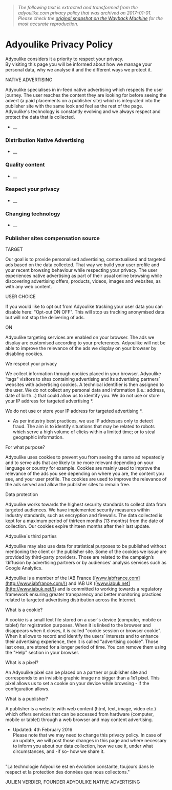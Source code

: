 > *The following text is extracted and transformed from the adyoulike.com privacy policy that was archived on 2017-01-01. Please check the [original snapshot on the Wayback Machine](https://web.archive.org/web/20170101182546id_/http%3A//www.adyoulike.com/privacy-uk/index.html) for the most accurate reproduction.*

# Adyoulike Privacy Policy

Adyoulike considers it a priority to respect your privacy.   
By visiting this page you will be informed about how we manage your personal data, why we analyse it and the different ways we protect it. 

NATIVE ADVERTISING

Adyoulike specialises in in-feed native advertising which respects the user journey. The user reaches the content they are looking for before seeing the advert (a paid placements on a publisher site) which is integrated into the publisher site with the same look and feel as the rest of the page. Adyoulike's technology is constantly evolving and we always respect and protect the data that is collected. 

  * __

### Distribution Native Advertising

  * __

### Quality content

  * __

### Respect your privacy

  * __

### Changing technology

  * __

### Publisher sites compensation source




TARGET

Our goal is to provide personalised advertising, contextualised and targeted ads based on the data collected. That way we build your user profile and your recent browsing behaviour while respecting your privacy. The user experiences native advertising as part of their usual online browsing while discovering advertising offers, products, videos, images and websites, as with any web content. 

USER CHOICE

If you would like to opt out from Adyoulike tracking your user data you can disable here: "Opt-out ON OFF". This will stop us tracking anonymised data but will not stop the delivering of ads. 

ON

Adyoulike targeting services are enabled on your browser. The ads we display are customised according to your preferences. Adyoulike will not be able to improve the relevance of the ads we display on your browser by disabling cookies. 

We respect your privacy

We collect information through cookies placed in your browser. Adyoulike “tags” visitors to sites containing advertising and its advertising partners´ websites with advertising cookies. A technical identifier is then assigned to the user. We do not collect any personal data and information (i.e.: address, date of birth...) that could allow us to identify you. We do not use or store your IP address for targeted advertising *. 

We do not use or store your IP address for targeted advertising *. 

* As per industry best practices, we use IP addresses only to detect fraud. The aim is to identify situations that may be related to robots which serve a high volume of clicks within a limited time; or to steal geographic information. 

For what purpose?

Adyoulike uses cookies to prevent you from seeing the same ad repeatedly and to serve ads that are likely to be more relevant depending on your language or country for example. Cookies are mainly used to improve the relevance of the ads you see depending on where you are, the content you see, and your user profile. The cookies are used to improve the relevance of the ads served and allow the publisher sites to remain free. 

Data protection

Adyoulike works towards the highest security standards to collect data from targeted audiences. We have implemented security measures within industry standards, such as encryption and firewalls. The data collected is kept for a maximum period of thirteen months (13 months) from the date of collection. Our cookies expire thirteen months after their last update. 

Adyoulike´s third parties

Adyoulike may also use data for statistical purposes to be published without mentioning the client or the publisher site. Some of the cookies we issue are provided by third-party providers. Those are related to the campaign’s ‘diffusion by advertising partners or by audiences’ analysis services such as Google Analytics. 

Adyoulike is a member of the IAB France ([www.iabfrance.com](http://www.iabfrance.com/)) and IAB UK ([www.iabuk.net](http://www.iabuk.net/)) and is committed to working towards a regulatory framework ensuring greater transparency and better monitoring practices related to targeted advertising distribution across the Internet. 

What is a cookie? 

A cookie is a small text file stored on a user´s device (computer, mobile or tablet) for registration purposes. When it is linked to the browser and disappears when it closes, it is called "cookie session or browser cookie". When it allows to record and identify the users´ interests and to enhance their advertising experience, then it is called "advertising cookie". Those last ones, are stored for a longer period of time. You can remove them using the "Help" section in your browser.

What is a pixel? 

An Adyoulike pixel can be placed on a partner or publisher site and corresponds to an invisible graphic image no bigger than a 1x1 pixel. This pixel allows us to set a cookie on your device while browsing - if the configuration allows. 

What is a publisher? 

A publisher is a website with web content (html, text, image, video etc.) which offers services that can be accessed from hardware (computer, mobile or tablet) through a web browser and may content advertising. 

* Updated: 4th February 2016    
Please note that we may need to change this privacy policy. In case of an update, we will post those changes in this page and where necessary to inform you about our data collection, how we use it, under what circumstances, and -if so- how we share it. 

## 

"La technologie Adyoulike est en évolution constante, toujours dans le respect et la protection des données que nous collectons." 

JULIEN VERDIER, FOUNDER ADYOULIKE NATIVE ADVERTISING
